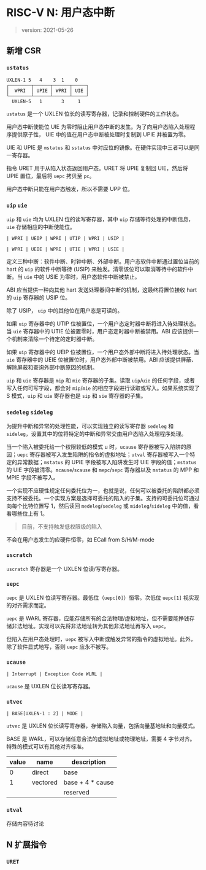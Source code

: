 # RISC-V N: 用户态中断

> version: 2021-05-26

## 新增 CSR

### `ustatus`

```
UXLEN-1 5   4    3  1    0
┌────────┬──────┬──────┬─────┐
│  WPRI  │ UPIE │ WPRI │ UIE │
└────────┴──────┴──────┴─────┘
  UXLEN-5   1       3     1
```

`ustatus` 是一个 UXLEN 位长的读写寄存器，记录和控制硬件的工作状态。

用户态中断使能位 UIE 为零时阻止用户态中断的发生。为了向用户态陷入处理程序提供原子性， UIE 中的值在用户态中断被处理时复制到 UPIE 并被置为零。

UIE 和 UPIE 是 `mstatus` 和 `sstatus` 中对应位的镜像。在硬件实现中三者可以是同一寄存器。

指令 URET 用于从陷入状态返回用户态。URET 将 UPIE 复制回 UIE，然后将 UPIE 置位，最后将 `uepc` 拷贝至 `pc`。

用户态中断只能在用户态触发，所以不需要 UPP 位。

### `uip` `uie`

`uip` 和 `uie` 均为 UXLEN 位的读写寄存器，其中 `uip` 存储等待处理的中断信息， `uie` 存储相应的中断使能位。

```
| WPRI | UEIP | WPRI | UTIP | WPRI | USIP |

| WPRI | UEIE | WPRI | UTIE | WPRI | USIE |
```

定义三种中断：软件中断、时钟中断、外部中断。用户态软件中断通过置位当前的 hart 的 `uip` 的软件中断等待 (USIP) 来触发。清零该位可以取消等待中的软件中断。当 `uie` 中的 USIE 为零时，用户态软件中断被禁止。

ABI 应当提供一种向其他 hart 发送处理器间中断的机制，这最终将置位接收 hart 的 `uip` 寄存器的 USIP 位。

除了 USIP， `uip` 中的其他位在用户态是可读的。

如果 `uip` 寄存器中的 UTIP 位被置位，一个用户态定时器中断将进入待处理状态。当 `uie` 寄存器中的 UTIE 位被置零时，用户态定时器中断被禁用。ABI 应该提供一个机制来清除一个待定的定时器中断。

如果 `uip` 寄存器中的 UEIP 位被置位，一个用户态外部中断将进入待处理状态。当 `uie` 寄存器中的 UEIE 位被置位时，用户态外部中断被禁用。ABI 应该提供屏蔽、解除屏蔽和查询外部中断原因的机制。

`uip` 和 `uie` 寄存器是 `mip` 和 `mie` 寄存器的子集。读取 `uip`/`uie` 的任何字段，或者写入任何可写字段，都会对 `mip`/`mie` 的相应字段进行读取或写入。如果系统实现了 S 模式，`uip` 和 `uie` 寄存器也是 `sip` 和 `sie` 寄存器的子集。

### `sedeleg` `sideleg`

为提升中断和异常的处理性能，可以实现独立的读写寄存器 `sedeleg` 和 `sideleg`，设置其中的位将特定的中断和异常交由用户态陷入处理程序处理。

当一个陷入被委托给一个权限较低的模式 u 时，`ucause` 寄存器被写入陷阱的原因；`uepc` 寄存器被写入发生陷阱的指令的虚拟地址；`utval` 寄存器被写入一个特定的异常数据；`mstatus` 的 UPIE 字段被写入陷阱发生时 UIE 字段的值；`mstatus` 的 UIE 字段被清零。`mcause`/`scause` 和 `mepc`/`sepc` 寄存器以及 `mstatus` 的 MPP 和 MPIE 字段不被写入。

一个实现不应硬性规定任何委托位为一，也就是说，任何可以被委托的陷阱都必须支持不被委托。一个实现方案是选择可委托的陷入的子集。支持的可委托位可通过向每个比特位置写 1，然后读回 `medeleg`/`sedeleg` 或 `mideleg`/`sideleg` 中的值，看看哪些位上有 1。

> 目前，不支持触发低权限级的陷入

不会在用户态发生的应硬件恒零，如 ECall from S/H/M-mode

### `uscratch`

`uscratch` 寄存器是一个 UXLEN 位读/写寄存器。

### `uepc`

`uepc` 是 UXLEN 位读写寄存器。最低位（`uepc[0]`）恒零。次低位 `uepc[1]` 视实现的对齐需求而定。

`uepc` 是 WARL 寄存器，应能存储所有的合法物理/虚拟地址，但不需要能挣钱存储非法地址。实现可以先将非法地址转为其他非法地址再写入 `uepc`。

但陷入在用户态处理时，`uepc` 被写入中断或触发异常的指令的虚拟地址。此外，除了软件显式地写，否则 `uepc` 应永不被写。

### `ucause`

```
| Interrupt | Exception Code WLRL |
```

`ucause` 是 UXLEN 位长读写寄存器。

### `utvec`

```
| BASE[UXLEN-1 : 2] | MODE |
```

`utvec` 是 UXLEN 位长读写寄存器，存储陷入向量，包括向量基地址和向量模式。

BASE 是 WARL，可以存储任意合法的虚拟地址或物理地址，需要 4 字节对齐。特殊的模式可以有其他对齐标准。

| value | name     | description       |
| ----- | -------- | ----------------- |
| 0     | direct   | base              |
| 1     | vectored | base + 4 \* cause |
|       |          | reserved          |

### `utval`

存储内容待讨论

## N 扩展指令

### `URET`
